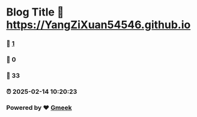 # Blog Title :link: https://YangZiXuan54546.github.io 
### :page_facing_up: [1](https://YangZiXuan54546.github.io/tag.html) 
### :speech_balloon: 0 
### :hibiscus: 33 
### :alarm_clock: 2025-02-14 10:20:23 
### Powered by :heart: [Gmeek](https://github.com/Meekdai/Gmeek)
